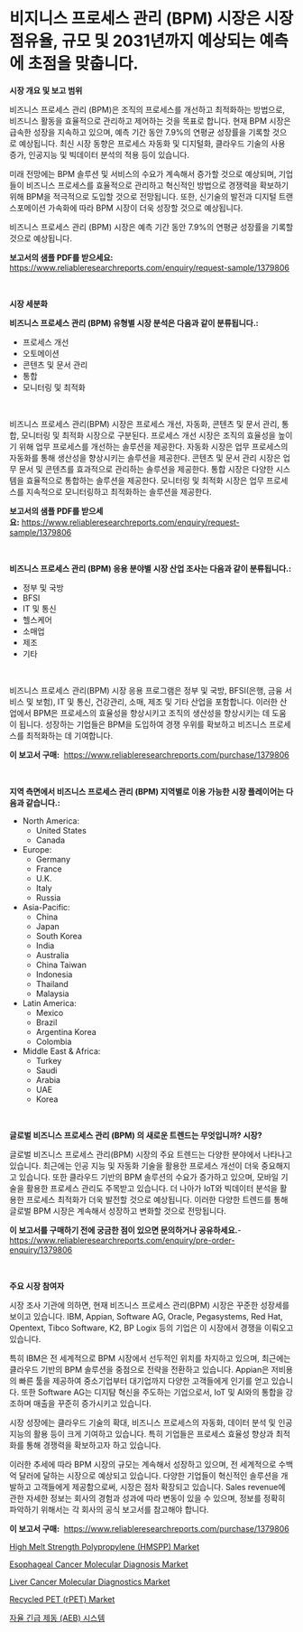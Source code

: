 <p><h1>비지니스 프로세스 관리 (BPM) 시장은 시장 점유율, 규모 및 2031년까지 예상되는 예측에 초점을 맞춥니다.</h1></p><p><strong>시장 개요 및 보고 범위</strong></p>
<p><p>비즈니스 프로세스 관리 (BPM)은 조직의 프로세스를 개선하고 최적화하는 방법으로, 비즈니스 활동을 효율적으로 관리하고 제어하는 것을 목표로 합니다. 현재 BPM 시장은 급속한 성장을 지속하고 있으며, 예측 기간 동안 7.9%의 연평균 성장률을 기록할 것으로 예상됩니다. 최신 시장 동향은 프로세스 자동화 및 디지털화, 클라우드 기술의 사용 증가, 인공지능 및 빅데이터 분석의 적용 등이 있습니다.</p><p>미래 전망에는 BPM 솔루션 및 서비스의 수요가 계속해서 증가할 것으로 예상되며, 기업들이 비즈니스 프로세스를 효율적으로 관리하고 혁신적인 방법으로 경쟁력을 확보하기 위해 BPM을 적극적으로 도입할 것으로 전망됩니다. 또한, 신기술의 발전과 디지털 트랜스포메이션 가속화에 따라 BPM 시장이 더욱 성장할 것으로 예상됩니다.</p><p>비즈니스 프로세스 관리 (BPM) 시장은 예측 기간 동안 7.9%의 연평균 성장률을 기록할 것으로 예상됩니다.</p></p>
<p><strong>보고서의 샘플 PDF를 받으세요:</strong> <a href="https://www.reliableresearchreports.com/enquiry/request-sample/1379806">https://www.reliableresearchreports.com/enquiry/request-sample/1379806</a></p>
<p>&nbsp;</p>
<p><strong>시장 세분화</strong></p>
<p><strong>비즈니스 프로세스 관리 (BPM) 유형별 시장 분석은 다음과 같이 분류됩니다.:</strong></p>
<p><ul><li>프로세스 개선</li><li>오토메이션</li><li>콘텐츠 및 문서 관리</li><li>통합</li><li>모니터링 및 최적화</li></ul></p>
<p>&nbsp;</p>
<p><p>비즈니스 프로세스 관리(BPM) 시장은 프로세스 개선, 자동화, 콘텐츠 및 문서 관리, 통합, 모니터링 및 최적화 시장으로 구분된다. 프로세스 개선 시장은 조직의 효율성을 높이기 위해 업무 프로세스를 개선하는 솔루션을 제공한다. 자동화 시장은 업무 프로세스의 자동화를 통해 생산성을 향상시키는 솔루션을 제공한다. 콘텐츠 및 문서 관리 시장은 업무 문서 및 콘텐츠를 효과적으로 관리하는 솔루션을 제공한다. 통합 시장은 다양한 시스템을 효율적으로 통합하는 솔루션을 제공한다. 모니터링 및 최적화 시장은 업무 프로세스를 지속적으로 모니터링하고 최적화하는 솔루션을 제공한다.</p></p>
<p><strong>보고서의 샘플 PDF를 받으세요:</strong>&nbsp;<a href="https://www.reliableresearchreports.com/enquiry/request-sample/1379806">https://www.reliableresearchreports.com/enquiry/request-sample/1379806</a></p>
<p>&nbsp;</p>
<p><strong> 비즈니스 프로세스 관리 (BPM) 응용 분야별 시장 산업 조사는 다음과 같이 분류됩니다.:</strong></p>
<p><ul><li>정부 및 국방</li><li>BFSI</li><li>IT 및 통신</li><li>헬스케어</li><li>소매업</li><li>제조</li><li>기타</li></ul></p>
<p>&nbsp;</p>
<p><p>비즈니스 프로세스 관리(BPM) 시장 응용 프로그램은 정부 및 국방, BFSI(은행, 금융 서비스 및 보험), IT 및 통신, 건강관리, 소매, 제조 및 기타 산업을 포함합니다. 이러한 산업에서 BPM은 프로세스의 효율성을 향상시키고 조직의 생산성을 향상시키는 데 도움이 됩니다. 성장하는 기업들은 BPM을 도입하여 경쟁 우위를 확보하고 비즈니스 프로세스를 최적화하는 데 기여합니다.</p></p>
<p><strong>이 보고서 구매:</strong>&nbsp; <a href="https://www.reliableresearchreports.com/purchase/1379806">https://www.reliableresearchreports.com/purchase/1379806</a></p>
<p>&nbsp;</p>
<p><strong>지역 측면에서 비즈니스 프로세스 관리 (BPM) 지역별로 이용 가능한 시장 플레이어는 다음과 같습니다.:</strong></p>
<p><ul>
    <li>
        North America:
        <ul>
            <li>United States</li>
            <li>Canada</li>
        </ul>
    </li>
    <li>
        Europe:
        <ul>
            <li>Germany</li>
            <li>France</li>
            <li>U.K.</li>
            <li>Italy</li>
            <li>Russia</li>
        </ul>
    </li>
    <li>
        Asia-Pacific:
        <ul>
            <li>China</li>
            <li>Japan</li>
            <li>South Korea</li>
            <li>India</li>
            <li>Australia</li>
            <li>China Taiwan</li>
            <li>Indonesia</li>
            <li>Thailand</li>
            <li>Malaysia</li>
        </ul>
    </li>
    <li>
        Latin America:
        <ul>
            <li>Mexico</li>
            <li>Brazil</li>
            <li>Argentina Korea</li>
            <li>Colombia</li>
        </ul>
    </li>
    <li>
        Middle East & Africa:
        <ul>
            <li>Turkey</li>
            <li>Saudi</li>
            <li>Arabia</li>
            <li>UAE</li>
            <li>Korea</li>
        </ul>
    </li>
    </ul></p>
<p>&nbsp;</p>
<p><strong>글로벌 비즈니스 프로세스 관리 (BPM) 의 새로운 트렌드는 무엇입니까? 시장?</strong></p>
<p><p>글로벌 비즈니스 프로세스 관리(BPM) 시장의 주요 트렌드는 다양한 분야에서 나타나고 있습니다. 최근에는 인공 지능 및 자동화 기술을 활용한 프로세스 개선이 더욱 중요해지고 있습니다. 또한 클라우드 기반의 BPM 솔루션의 수요가 증가하고 있으며, 모바일 기술을 활용한 프로세스 관리도 주목받고 있습니다. 더 나아가 IoT와 빅데이터 분석을 활용한 프로세스 최적화가 더욱 발전할 것으로 예상됩니다. 이러한 다양한 트렌드를 통해 글로벌 BPM 시장은 계속해서 성장하고 변화할 것으로 전망됩니다.</p></p>
<p><strong>이 보고서를 구매하기 전에 궁금한 점이 있으면 문의하거나 공유하세요.</strong>- <a href="https://www.reliableresearchreports.com/enquiry/pre-order-enquiry/1379806">https://www.reliableresearchreports.com/enquiry/pre-order-enquiry/1379806</a></p>
<p>&nbsp;</p>
<p><strong>주요 시장 참여자</strong></p>
<p><p>시장 조사 기관에 의하면, 현재 비즈니스 프로세스 관리(BPM) 시장은 꾸준한 성장세를 보이고 있습니다. IBM, Appian, Software AG, Oracle, Pegasystems, Red Hat, Opentext, Tibco Software, K2, BP Logix 등의 기업은 이 시장에서 경쟁을 이뤄오고 있습니다.</p><p>특히 IBM은 전 세계적으로 BPM 시장에서 선두적인 위치를 차지하고 있으며, 최근에는 클라우드 기반의 BPM 솔루션을 중점으로 전략을 전환하고 있습니다. Appian은 저비용의 빠른 툴을 제공하여 중소기업부터 대기업까지 다양한 고객들에게 인기를 얻고 있습니다. 또한 Software AG는 디지턈 혁신을 주도하는 기업으로서, IoT 및 AI와의 통합을 강조하며 매출을 꾸준히 증가시키고 있습니다.</p><p>시장 성장에는 클라우드 기술의 확대, 비즈니스 프로세스의 자동화, 데이터 분석 및 인공지능의 활용 등이 크게 기여하고 있습니다. 특히 기업들은 프로세스 효율성 향상과 최적화를 통해 경쟁력을 확보하고자 하고 있습니다.</p><p>이러한 추세에 따라 BPM 시장의 규모는 계속해서 성장하고 있으며, 전 세계적으로 수백억 달러에 달하는 시장으로 예상되고 있습니다. 다양한 기업들이 혁신적인 솔루션을 개발하고 고객들에게 제공함으로써, 시장은 점차 확장되고 있습니다. Sales revenue에 관한 자세한 정보는 회사의 경험과 성과에 따라 변동이 있을 수 있으며, 정보를 정확히 파악하기 위해서는 각 회사의 공식 보고서를 참고해야 합니다.</p></p>
<p><strong>이 보고서 구매:</strong>&nbsp;&nbsp;<a href="https://www.reliableresearchreports.com/purchase/1379806">https://www.reliableresearchreports.com/purchase/1379806</a></p>
<p><p><a href="https://github.com/castoriffic/Market-Research-Report-List-3/blob/main/high-melt-strength-polypropylene-hmspp-market.md">High Melt Strength Polypropylene (HMSPP) Market</a></p><p><a href="https://issuu.com/reportprime-2/docs/esophageal-cancer-molecular-diagnosis-market-size-">Esophageal Cancer Molecular Diagnosis Market</a></p><p><a href="https://issuu.com/reportprime-2/docs/liver-cancer-molecular-diagnostics-market-size-203">Liver Cancer Molecular Diagnostics Market</a></p><p><a href="https://github.com/yoshih12/Market-Research-Report-List-2/blob/main/recycled-pet-rpet-market.md">Recycled PET (rPET) Market</a></p><p><a href="https://github.com/nuekbpymrrz5/Market-Research-Report-List-1/blob/main/7823352194666.md">자율 긴급 제동 (AEB) 시스템</a></p></p>
